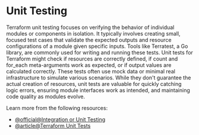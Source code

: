 # Unit Testing

Terraform unit testing focuses on verifying the behavior of individual modules or components in isolation. It typically involves creating small, focused test cases that validate the expected outputs and resource configurations of a module given specific inputs. Tools like Terratest, a Go library, are commonly used for writing and running these tests. Unit tests for Terraform might check if resources are correctly defined, if count and for_each meta-arguments work as expected, or if output values are calculated correctly. These tests often use mock data or minimal real infrastructure to simulate various scenarios. While they don't guarantee the actual creation of resources, unit tests are valuable for quickly catching logic errors, ensuring module interfaces work as intended, and maintaining code quality as modules evolve.

Learn more from the following resources:

- [@official@Integration or Unit Testing](https://developer.hashicorp.com/terraform/language/tests#integration-or-unit-testing)
- [@article@Terraform Unit Tests](https://www.hashicorp.com/blog/testing-hashicorp-terraform#unit-tests)
